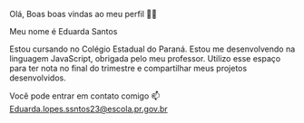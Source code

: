Olá,
Boas boas vindas ao meu perfil 💙💙

Meu nome é Eduarda Santos

Estou cursando no Colégio Estadual do Paraná. Estou me desenvolvendo na linguagem JavaScript, obrigada pelo meu professor. Utilizo esse espaço para ter nota no final do trimestre e compartilhar meus projetos desenvolvidos.

Você pode entrar em contato comigo 📫 Eduarda.lopes.ssntos23@escola.pr.gov.br

